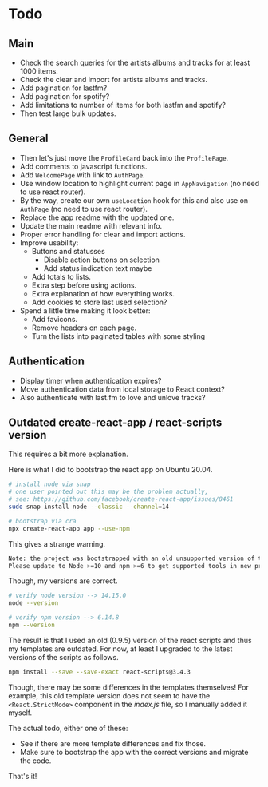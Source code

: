 # Todo

## Main

- Check the search queries for the artists albums and tracks for at least 1000 items.
- Check the clear and import for artists albums and tracks.
- Add pagination for lastfm?
- Add pagination for spotify?
- Add limitations to number of items for both lastfm and spotify?
- Then test large bulk updates.

## General

- Then let's just move the `ProfileCard` back into the `ProfilePage`.
- Add comments to javascript functions.
- Add `WelcomePage` with link to `AuthPage`.
- Use window location to highlight current page in `AppNavigation` (no need to use react router).
- By the way, create our own `useLocation` hook for this and also use on `AuthPage` (no need to use react router).
- Replace the app readme with the updated one.
- Update the main readme with relevant info.
- Proper error handling for clear and import actions.
- Improve usability:
  - Buttons and statusses
    - Disable action buttons on selection
    - Add status indication text maybe
  - Add totals to lists.
  - Extra step before using actions.
  - Extra explanation of how everything works.
  - Add cookies to store last used selection?
- Spend a little time making it look better:
  - Add favicons.
  - Remove headers on each page.
  - Turn the lists into paginated tables with some styling

## Authentication

- Display timer when authentication expires?
- Move authentication data from local storage to React context?
- Also authenticate with last.fm to love and unlove tracks?

## Outdated create-react-app / react-scripts version

This requires a bit more explanation.

Here is what I did to bootstrap the react app on Ubuntu 20.04.

```bash
# install node via snap
# one user pointed out this may be the problem actually,
# see: https://github.com/facebook/create-react-app/issues/8461
sudo snap install node --classic --channel=14

# bootstrap via cra
npx create-react-app app --use-npm
```

This gives a strange warning.

```bash
Note: the project was bootstrapped with an old unsupported version of tools.
Please update to Node >=10 and npm >=6 to get supported tools in new projects.  
```

Though, my versions are correct.

```bash
# verify node version --> 14.15.0
node --version

# verify npm version --> 6.14.8
npm --version
```

The result is that I used an old (0.9.5) version of the react scripts and thus my templates are outdated. For now, at least I upgraded to the latest versions of the scripts as follows.

```bash
npm install --save --save-exact react-scripts@3.4.3
```

Though, there may be some differences in the templates themselves! For example, this old template version does not seem to have the `<React.StrictMode>` component in the _index.js_ file, so I manually added it myself. 

The actual todo, either one of these:

- See if there are more template differences and fix those.
- Make sure to bootstrap the app with the correct versions and migrate the code.

That's it!
